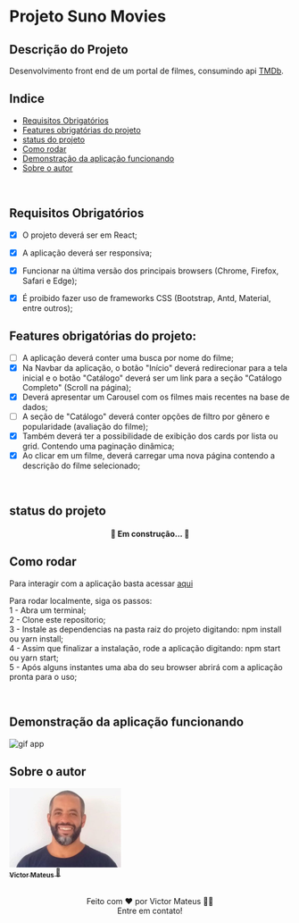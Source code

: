 # Projeto Suno Movies


## Descrição do Projeto

<p>Desenvolvimento front end de um portal de filmes, consumindo api <a href="https://developers.themoviedb.org/4/getting-started/authorization">TMDb</a>.</p>


## Indice

 - <a href="##Requisitos Obrigatórios">Requisitos Obrigatórios</a><br>
 - <a href="##Features obrigatórias do projeto">Features obrigatórias do projeto</a><br>
 - <a href="##status do projeto">status do projeto</a><br>
 - <a href="##Como rodar">Como rodar</a><br>
 - <a href="##Demonstração da aplicação funcionando">Demonstração da aplicação funcionando</a><br>
 - <a href="##Sobre o autor">Sobre o autor</a><br>
 <br>


## Requisitos Obrigatórios

  - [x] O projeto deverá ser em React;
  - [x] A aplicação deverá ser responsiva;
  - [x] Funcionar na última versão dos principais browsers (Chrome, Firefox, Safari e Edge);
  - [x] É proibido fazer uso de frameworks CSS (Bootstrap, Antd, Material, entre outros);


## Features obrigatórias do projeto:

  - [ ] A aplicação deverá conter uma busca por nome do filme;
  - [x] Na Navbar da aplicação, o botão "Início" deverá redirecionar para a tela inicial e o botão "Catálogo" deverá ser um link para a seção "Catálogo Completo" (Scroll na página);
  - [x] Deverá apresentar um Carousel com os filmes mais recentes na base de dados;
  - [ ] A seção de "Catálogo" deverá conter opções de filtro por gênero e popularidade (avaliação do filme);
  - [x] Também deverá ter a possibilidade de exibição dos cards por lista ou grid. Contendo uma paginação dinâmica;
  - [x] Ao clicar em um filme, deverá carregar uma nova página contendo a descrição do filme selecionado;
  <br>


## status do projeto

  <h4 align="center"> 
    🚧  Em construção...  🚧
  </h4>


## Como rodar

<p>
  Para interagir com a aplicação basta acessar <a href="https://suno-movies.herokuapp.com/catalog">aqui</a>
</p>

<p>
  Para rodar localmente, siga os passos:<br>
  1 - Abra um terminal;<br>
  2 - Clone este repositorio;<br>
  3 - Instale as dependencias na pasta raiz do projeto digitando: npm install ou yarn install;<br>
  4 - Assim que finalizar a instalação, rode a aplicação digitando: npm start ou yarn start;<br>
  5 - Após alguns instantes uma aba do seu browser abrirá com a aplicação pronta para o uso;<br>
</p>
<br>


## Demonstração da aplicação funcionando

  <img alt="gif app" title="#gifAppSuno" src="./app-suno-movies.gif" width="800px;" />
  <br>


## Sobre o autor

<a href="https://www.linkedin.com/in/victor-mateus-ferreira/" align="center">
 <img style={border-radius: 50%, align="center"} src="./Avatar.jpeg" width="200px;" alt=""/>
 <br>
 <sub><b align="center">Victor Mateus </b></sub>🚀</a><br>
<br>

<p align="center">
Feito com ❤️ por Victor Mateus 👋🏽<br>
Entre em contato!
</p>
